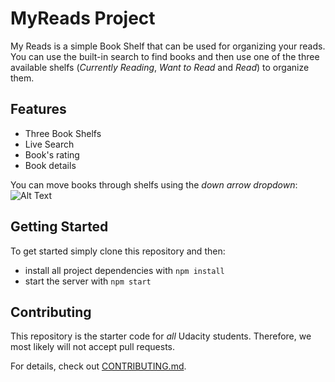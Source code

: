 # MyReads Project
My Reads is a simple Book Shelf that can be used for organizing your reads. You can use the built-in search to find books and then use one of the three available shelfs (_Currently Reading_, _Want to Read_ and _Read_) to organize them.

## Features
* Three Book Shelfs
* Live Search
* Book's rating
* Book details

You can move books through shelfs using the _down arrow dropdown_: ![Alt Text](http://divisio.d.pr/tNizOS.gif)

## Getting Started
To get started simply clone this repository and then:

* install all project dependencies with `npm install`
* start the server with `npm start`

## Contributing
This repository is the starter code for _all_ Udacity students. Therefore, we most likely will not accept pull requests.

For details, check out [CONTRIBUTING.md](CONTRIBUTING.md).
